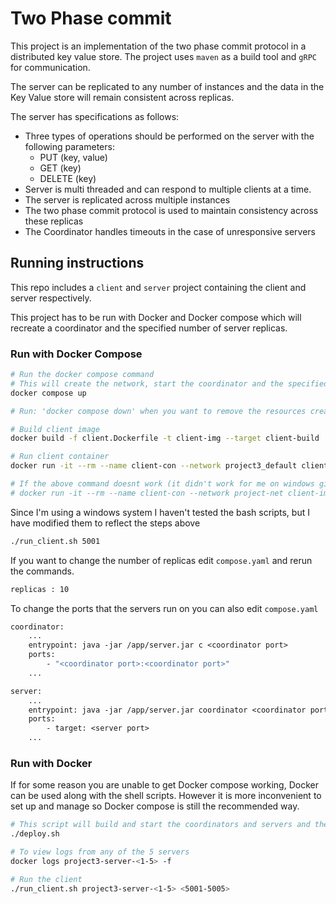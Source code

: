 # Two Phase commit

This project is an implementation of the two phase commit protocol in a distributed key value store. The project uses `maven` as a build tool and `gRPC` for communication.

The server can be replicated to any number of instances and the data in the Key Value store will remain consistent across replicas.

The server has specifications as follows:
- Three types of operations should be performed on the server with the following parameters:
    - PUT (key, value) 
    - GET (key) 
    - DELETE (key) 
- Server is multi threaded and can respond to multiple clients at a time. 
- The server is replicated across multiple instances
- The two phase commit protocol is used to maintain consistency across these replicas
- The Coordinator handles timeouts in the case of unresponsive servers


## Running instructions

This repo includes a `client` and `server` project containing the client and server respectively.

This project has to be run with Docker and Docker compose which will recreate a coordinator and the specified number of server replicas.

### Run with Docker Compose

```sh
# Run the docker compose command
# This will create the network, start the coordinator and the specified number of replicas
docker compose up

# Run: 'docker compose down' when you want to remove the resources created above 

# Build client image
docker build -f client.Dockerfile -t client-img --target client-build .

# Run client container
docker run -it --rm --name client-con --network project3_default client-img java -jar /app/client.jar project3-server-3 5001

# If the above command doesnt work (it didn't work for me on windows git bash) try this one
# docker run -it --rm --name client-con --network project-net client-img java -jar //app//client.jar server-con 5001
```

Since I'm using a windows system I haven't tested the bash scripts, but I have modified them to reflect the steps above

```sh
./run_client.sh 5001
```

If you want to change the number of replicas edit `compose.yaml` and rerun the commands.

```Dockerfile
replicas : 10
```

To change the ports that the servers run on you can also edit `compose.yaml`

```Dockerfile
coordinator:
    ...
    entrypoint: java -jar /app/server.jar c <coordinator port>
    ports:
        - "<coordinator port>:<coordinator port>"
    ...

server:
    ...
    entrypoint: java -jar /app/server.jar coordinator <coordinator port> <server port>
    ports:
        - target: <server port>
    ...
```

### Run with Docker
If for some reason you are unable to get Docker compose working, Docker can be used along with the shell scripts. However it is more inconvenient to set up and manage so Docker compose is still the recommended way.

```sh
# This script will build and start the coordinators and servers and then display logs from the coordinator
./deploy.sh

# To view logs from any of the 5 servers
docker logs project3-server-<1-5> -f

# Run the client
./run_client.sh project3-server-<1-5> <5001-5005>
```
